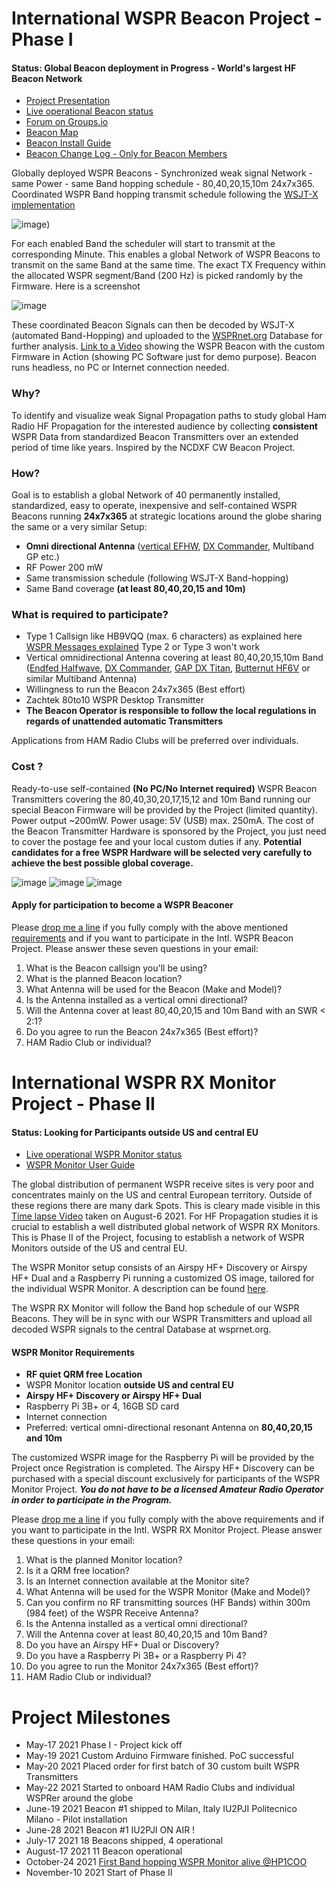 # International WSPR Beacon Project - Phase I

#### Status: Global Beacon deployment in Progress - World's largest HF Beacon Network

- [Project Presentation](https://docs.google.com/presentation/d/1ZiVFxnK0sdhbOPp_uHU_HbqRrd-KlBuqOnS8ExbhgRw/edit?usp=sharing)
- [Live operational Beacon status](https://wspr.live/gui/d/mgTznmeMz/beacon-stations?orgId=1&refresh=5m)
- [Forum on Groups.io](https://groups.io/g/wsprbeacon)
- [Beacon Map](https://www.google.com/maps/d/u/1/edit?mid=14X0GJ4vSQ7D8piZfuHDs902Y9tINuPqB&usp=sharing)
- [Beacon Install Guide](https://docs.google.com/document/d/e/2PACX-1vQ8NpAluBzQLvtmBtNEmT5UPE5NK837VXUSFWNpfqVB1S9B_h6ni0e-qS623HWeT4a5aj9Yk2dhVIWO/pub)
- [Beacon Change Log - Only for Beacon Members](https://docs.google.com/spreadsheets/d/1KlVyhMRb0aZc5vjpKeEL9VPiuYdYfMeD/edit#gid=1479276271)

Globally deployed WSPR Beacons - Synchronized weak signal Network - same Power - same Band hopping schedule - 80,40,20,15,10m 24x7x365.
Coordinated WSPR Band hopping transmit schedule following the [WSJT-X implementation](https://www.physics.princeton.edu/pulsar/K1JT/wsjtx-doc/wsjtx-main-2.3.0.html#_band_hopping)

![image](https://user-images.githubusercontent.com/75934980/130346156-f2015447-3da6-4354-9e6d-d06b5ef73f21.png))


For each enabled Band the scheduler will start to transmit at the corresponding Minute. This enables a global Network of WSPR Beacons to transmit on the same Band at the same time. The exact TX Frequency within the allocated WSPR segment/Band (200 Hz) is picked randomly by the Firmware. Here is a screenshot

![image](https://user-images.githubusercontent.com/75934980/191307710-f5a96999-b84d-4593-a8af-99bc9c16cdb0.png)



These coordinated Beacon Signals can then be decoded by WSJT-X (automated Band-Hopping) and uploaded to the [WSPRnet.org](https://wsprnet.org/drupal/) Database for further analysis.
 [Link to a Video](https://www.youtube.com/watch?v=vloVXac17Ss) showing the WSPR Beacon with the custom Firmware in Action (showing PC Software just  for demo purpose). Beacon runs headless, no PC or Internet connection needed.

### Why?

To identify and visualize weak Signal Propagation paths to study global Ham Radio HF Propagation for the interested audience by collecting **consistent** WSPR Data from standardized Beacon Transmitters over an extended period of time like years. Inspired by the NCDXF CW Beacon Project.

### How?

Goal is to establish a global Network of 40 permanently installed, standardized, easy to operate, inexpensive and self-contained WSPR Beacons running **24x7x365** at strategic locations around the globe sharing the same or a very similar Setup:

- **Omni directional Antenna** ([vertical EFHW](https://ibb.co/WkQYMkW), [DX Commander](https://www.m0mcx.co.uk/store/products/multi-band-80m-6m-hf-antenna-p-ale-compliant-antenna-survival-prep-sota-kit/), Multiband GP etc.)
- RF Power 200 mW
- Same transmission schedule (following WSJT-X Band-hopping)
- Same Band coverage **(at least 80,40,20,15 and 10m)**

### What is required to participate?

- Type 1 Callsign like HB9VQQ (max. 6 characters) as explained here [WSPR Messages explained](https://www.dxplorer.net/wspr/msgtypes.html) Type 2 or Type 3 won't work
- Vertical omnidirectional Antenna covering at least 80,40,20,15,10m Band ([Endfed Halfwave](https://www.hyendcompany.nl/antenna/multiband_8040201510m/product/detail/3/HyEndFed_5_Band_Black_Clamp_MK3#prod), [DX Commander](https://www.m0mcx.co.uk/store/products/multi-band-80m-6m-hf-antenna-p-ale-compliant-antenna-survival-prep-sota-kit/), [GAP DX Titan](http://gapantenna.com/shop/antennas/titan-dx/), [Butternut HF6V](https://static.dxengineering.com/global/images/instructions/but-hf6v.pdf) or similar Multiband Antenna)
- Willingness to run the Beacon 24x7x365 (Best effort)
- Zachtek 80to10 WSPR Desktop Transmitter
- **The Beacon Operator is responsible to follow the local regulations in regards of unattended automatic Transmitters**

Applications from HAM Radio Clubs will be preferred over individuals.

### Cost ?

Ready-to-use self-contained **(No PC/No Internet required)** WSPR Beacon Transmitters covering the 80,40,30,20,17,15,12 and 10m Band running our special Beacon Firmware will be provided by the Project (limited quantity). Power output ~200mW. Power usage: 5V (USB) max. 250mA. The cost of the Beacon Transmitter Hardware is sponsored by the Project, you just need to cover the postage fee and your local custom duties if any. **Potential candidates for a free WSPR Hardware will be selected very carefully to achieve the best possible global coverage.**

![image](https://user-images.githubusercontent.com/75934980/118846833-665b5480-b8cd-11eb-8c84-0a258b85ec0d.png)
![image](https://user-images.githubusercontent.com/75934980/124916888-74874080-dff3-11eb-968b-ab4a81847612.png)
![image](https://user-images.githubusercontent.com/75934980/124916917-7e10a880-dff3-11eb-83cc-a77a34de6b59.png)


#### Apply for participation to become a WSPR Beaconer

Please [drop me a line](mailto:atomic@gmx.net) if you fully comply with the above mentioned [requirements](https://github.com/HB9VQQ/WSPRBeacon/blob/main/README.md#what-is-required-to-participate) and if you want to participate in the Intl. WSPR Beacon Project. Please answer these seven questions in your email:

1. What is the Beacon callsign you'll be using?
2. What is the planned Beacon location?
3. What Antenna will be used for the Beacon (Make and Model)?
4. Is the Antenna installed as a vertical omni directional?
5. Will the Antenna cover at least 80,40,20,15 and 10m Band with an SWR < 2:1?
6. Do you agree to run the Beacon 24x7x365 (Best effort)?
7. HAM Radio Club or individual?

# International WSPR RX Monitor Project - Phase II

#### Status: Looking for Participants outside US and central EU

- [Live operational WSPR Monitor status](https://wspr.live/gui/d/QZEHbeFnz/monitor-stations?orgId=1&refresh=5m)
- [WSPR Monitor User Guide](https://bit.ly/31rpFuJ)

The global distribution of permanent WSPR receive sites is very poor and concentrates mainly on the US and central European territory. Outside of these regions there are many dark Spots. This is cleary made visible in this [Time lapse Video](https://youtu.be/DwP9e7xMAVY) taken on August-6 2021. For HF Propagation studies it is crucial to establish a well distributed global network of WSPR RX Monitors. This is Phase II of the Project, focusing to establish a network of WSPR Monitors outside of the US and central EU.

The WSPR Monitor setup consists of an Airspy HF+ Discovery or Airspy HF+ Dual and a Raspberry Pi running a customized OS image, tailored for the individual WSPR Monitor. A description can be found [here](https://docs.google.com/document/d/e/2PACX-1vQwBbkGgE0oMXaGkVrAFNZtFjnylsCQre2WHf2CIEDpuUj8EZDj8jMv2VJoJ-nuQoM-AH1lTd7GsYEq/pub).

The WSPR RX Monitor will follow the Band hop schedule of our WSPR Beacons. They will be in sync with our WSPR Transmitters and upload all decoded WSPR signals to the central Database at wsprnet.org.

#### WSPR Monitor Requirements
- **RF quiet QRM free Location**
- WSPR Monitor location **outside US and central EU**
- **Airspy HF+ Discovery or Airspy HF+ Dual**
- Raspberry Pi 3B+ or 4, 16GB SD card
- Internet connection
- Preferred: vertical omni-directional resonant Antenna on **80,40,20,15 and 10m**

The customized WSPR image for the Raspberry Pi will be provided by the Project once Registration is completed. The Airspy HF+ Discovery can be purchased with a special discount exclusively for participants of the WSPR Monitor Project. ***You do not have to be a licensed Amateur Radio Operator in order to participate in the Program.***

Please [drop me a line](mailto:atomic@gmx.net) if you fully comply with the above requirements and if you want to participate in the Intl. WSPR RX Monitor Project. Please answer these questions in your email:

1. What is the planned Monitor location?
2. Is it a QRM free location?
3. Is an Internet connection available at the Monitor site?
4. What Antenna will be used for the WSPR Monitor (Make and Model)?
5. Can you confirm no RF transmitting sources (HF Bands) within 300m (984 feet) of the WSPR Receive Antenna? 
6. Is the Antenna installed as a vertical omni directional?
7. Will the Antenna cover at least 80,40,20,15 and 10m Band?
8. Do you have an Airspy HF+ Dual or Discovery?
9. Do you have a Raspberry Pi 3B+ or a Raspberry Pi 4?
10. Do you agree to run the Monitor 24x7x365 (Best effort)?
11. HAM Radio Club or individual?


# Project Milestones

- May-17 2021 Phase I - Project kick off
- May-19 2021 Custom Arduino Firmware finished. PoC successful
- May-20 2021 Placed order for first batch of 30 custom built WSPR Transmitters
- May-22 2021 Started to onboard HAM Radio Clubs and individual WSPRer around the globe
- June-19 2021 Beacon #1 shipped to Milan, Italy IU2PJI Politecnico Milano - Pilot installation
- June-28 2021 Beacon #1 IU2PJI ON AIR !
- July-17 2021 18 Beacons shipped, 4 operational
- August-17 2021 11 Beacon operational
- October-24 2021 [First Band hopping WSPR Monitor alive @HP1COO](https://twitter.com/IntlWspr/status/1452365156487516165?s=20)
- November-10 2021 Start of Phase II
